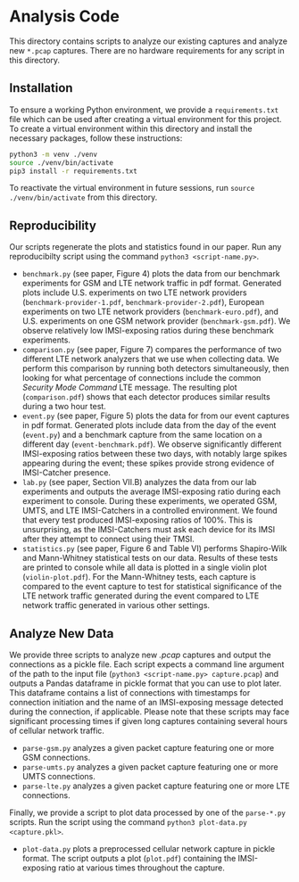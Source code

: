 # Analysis Code

This directory contains scripts to analyze our existing captures and analyze new `*.pcap` captures. There are no hardware requirements for any script in this directory.

## Installation

To ensure a working Python environment, we provide a `requirements.txt` file which can be used after creating a virtual environment for this project. To create a virtual environment within this directory and install the necessary packages, follow these instructions:

```bash
python3 -m venv ./venv
source ./venv/bin/activate
pip3 install -r requirements.txt
```

To reactivate the virtual environment in future sessions, run `source ./venv/bin/activate` from this directory.

## Reproducibility

Our scripts regenerate the plots and statistics found in our paper. Run any reproducibilty script using the command `python3 <script-name.py>`.

* `benchmark.py` (see paper, Figure 4) plots the data from our benchmark experiments for GSM and LTE network traffic in pdf format. Generated plots include U.S. experiments on two LTE network providers (`benchmark-provider-1.pdf`, `benchmark-provider-2.pdf`), European experiments on two LTE network providers (`benchmark-euro.pdf`), and U.S. experiments on one GSM network provider (`benchmark-gsm.pdf`). We observe relatively low IMSI-exposing ratios during these benchmark experiments.
* `comparison.py` (see paper, Figure 7) compares the performance of two different LTE network analyzers that we use when collecting data. We perform this comparison by running both detectors simultaneously, then looking for what percentage of connections include the common *Security Mode Command* LTE message. The resulting plot (`comparison.pdf`) shows that each detector produces similar results during a two hour test.
* `event.py` (see paper, Figure 5) plots the data for from our event captures in pdf format. Generated plots include data from the day of the event (`event.py`) and a benchmark capture from the same location on a different day (`event-benchmark.pdf`). We observe significantly different IMSI-exposing ratios between these two days, with notably large spikes appearing during the event; these spikes provide strong evidence of IMSI-Catcher presence.
* `lab.py` (see paper, Section VII.B) analyzes the data from our lab experiments and outputs the average IMSI-exposing ratio during each experiment to console. During these experiments, we operated GSM, UMTS, and LTE IMSI-Catchers in a controlled environment. We found that every test produced IMSI-exposing ratios of 100%. This is unsurprising, as the IMSI-Catchers must ask each device for its IMSI after they attempt to connect using their TMSI.
* `statistics.py` (see paper, Figure 6 and Table VI) performs Shapiro-Wilk and Mann-Whitney statistical tests on our data. Results of these tests are printed to console while all data is plotted in a single violin plot (`violin-plot.pdf`). For the Mann-Whitney tests, each capture is compared to the event capture to test for statistical significance of the LTE network traffic generated during the event compared to LTE network traffic generated in various other settings.

## Analyze New Data

We provide three scripts to analyze new *.pcap* captures and output the connections as a pickle file. Each script expects a command line argument of the path to the input file (`python3 <script-name.py> capture.pcap`) and outputs a Pandas dataframe in pickle format that you can use to plot later. This dataframe contains a list of connections with timestamps for connection initiation and the name of an IMSI-exposing message detected during the connection, if applicable. Please note that these scripts may face significant processing times if given long captures containing several hours of cellular network traffic.

* `parse-gsm.py` analyzes a given packet capture featuring one or more GSM connections.
* `parse-umts.py` analyzes a given packet capture featuring one or more UMTS connections.
* `parse-lte.py` analyzes a given packet capture featuring one or more LTE connections.

Finally, we provide a script to plot data processed by one of the `parse-*.py` scripts. Run the script using the command `python3 plot-data.py <capture.pkl>`.

* `plot-data.py` plots a preprocessed cellular network capture in pickle format. The script outputs a plot (`plot.pdf`) containing the IMSI-exposing ratio at various times throughout the capture.